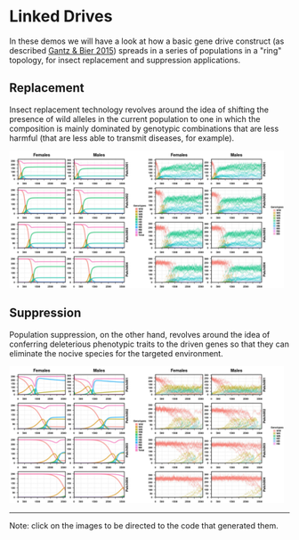 # Linked Drives

In these demos we will have a look at how a basic gene drive construct (as described [Gantz & Bier 2015](https://www.science.org/doi/10.1126/science.aaa5945)) spreads in a series of populations in a "ring" topology, for insect replacement and suppression applications.


## Replacement

Insect replacement technology revolves around the idea of shifting the presence of wild alleles in the current population to one in which the composition is mainly dominated by genotypic combinations that are less harmful (that are less able to transmit diseases, for example). 

[<img src="./media/LDR_RD.jpg" width="49%">](../demos/LDRReplacementDeterministic.R)[<img src="./media/LDR_RS.jpg" width="49%">](../demos/LDRReplacementStochastic.R)

## Suppression

Population suppression, on the other hand, revolves around the idea of conferring deleterious phenotypic traits to the driven genes so that they can eliminate the nocive species for the targeted environment.

[<img src="./media/LDR_SD.jpg" width="49%">](../demos/LDRSuppressionDeterministic.R)[<img src="./media/LDR_SS.jpg" width="49%">](../demos/LDRSuppressionStochastic.R)


<hr>

Note: click on the images to be directed to the code that generated them.

